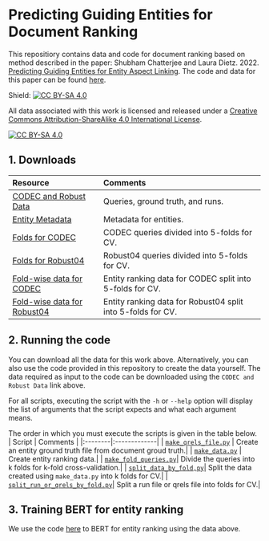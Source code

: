 # Predicting Guiding Entities for Document Ranking
This repositiory contains data and code for document ranking based on method described in the paper: Shubham Chatterjee and Laura Dietz. 2022. [Predicting Guiding Entities for Entity Aspect Linking](https://www.dcs.gla.ac.uk/~shubham/publications/pdf/cikm2022.pdf). The code and data for this paper can be found [here](https://github.com/shubham526/CIKM2022-EAL).

Shield: [![CC BY-SA 4.0][cc-by-sa-shield]][cc-by-sa]

All data associated with this work is licensed and released under a
[Creative Commons Attribution-ShareAlike 4.0 International License][cc-by-sa].

[![CC BY-SA 4.0][cc-by-sa-image]][cc-by-sa]

[cc-by-sa]: http://creativecommons.org/licenses/by-sa/4.0/
[cc-by-sa-image]: https://licensebuttons.net/l/by-sa/4.0/88x31.png
[cc-by-sa-shield]: https://img.shields.io/badge/License-CC%20BY--SA%204.0-lightgrey.svg

## 1. Downloads
| Resource | Comments |
|:--------|:-------------|
| [CODEC and Robust Data](https://gla-my.sharepoint.com/:u:/g/personal/shubham_chatterjee_glasgow_ac_uk/EeRk4TjhhrBCr7C7lnCsEOwBofSubvN8zoGpUqP-93iGVg?e=SMDmY6) | Queries, ground truth, and runs.|
| [Entity Metadata](https://gla-my.sharepoint.com/:u:/g/personal/shubham_chatterjee_glasgow_ac_uk/Ec2X4GwOAS5EgJ5am56V4dkBxbuPGB4M9f4xJvCt7dazUg?e=P36oDB) | Metadata for entities.|
| [Folds for CODEC](https://gla-my.sharepoint.com/:u:/g/personal/shubham_chatterjee_glasgow_ac_uk/EaxEBZHvwehPkBaIOR2ktDABPspIAeu9Y26oDKu6Q6yn-g?e=vTedYm)| CODEC queries divided into 5-folds for CV.|
| [Folds for Robust04](https://gla-my.sharepoint.com/:u:/g/personal/shubham_chatterjee_glasgow_ac_uk/EcVTtfRMYH9LqHQmx9x985kBF8F81zmogGNYBBIkaBcRgA?e=GOGkch)| Robust04 queries divided into 5-folds for CV.|
| [Fold-wise data for CODEC](https://gla-my.sharepoint.com/:u:/g/personal/shubham_chatterjee_glasgow_ac_uk/EbCHwUHiDz9DhbXabVPPU-cBDIdmMqQ9TrsyBF3Nn_b8Ww?e=uRgCUU)| Entity ranking data for CODEC split into 5-folds for CV.|
| [Fold-wise data for Robust04](https://gla-my.sharepoint.com/:u:/g/personal/shubham_chatterjee_glasgow_ac_uk/EfzMO1iNXtVIumYpLLkwm5ABvAfJsUKNqTTYBBoexYUegQ?e=GnhGCG)| Entity ranking data for Robust04 split into 5-folds for CV.|

## 2. Running the code
You can download all the data for this work above. Alternatively, you can also use the code provided in this repository to create the data yourself. The data required as input to the code can be downloaded using the `CODEC and Robust Data` link above. 

For all scripts, executing the script with the `-h` or `--help` option will display the list of arguments that the script expects and what each argument means. 

The order in which you must execute the scripts is given in the table below.
| Script | Comments |
|:--------|:-------------|
| [`make_qrels_file.py`](https://github.com/shubham526/doc-ranking-with-entity-guides/blob/main/make_qrels_file.py) | Create an entity ground truth file from document groud truth.|
| [`make_data.py`](https://github.com/shubham526/doc-ranking-with-entity-guides/blob/main/make_data.py) | Create entity ranking data.|
| [`make_fold_queries.py`](https://github.com/shubham526/doc-ranking-with-entity-guides/blob/main/make_fold_queries.py)| Divide the queries into k folds for k-fold cross-validation.|
| [`split_data_by_fold,py`](https://github.com/shubham526/doc-ranking-with-entity-guides/blob/main/split_data_by_fold.py)| Split the data created using `make_data.py` into k folds for CV.|
| [`split_run_or_qrels_by_fold.py`](https://github.com/shubham526/doc-ranking-with-entity-guides/blob/main/split_run_or_qrels_by_fold.py)| Split a run file or qrels file into folds for CV.|

## 3. Training BERT for entity ranking
We use the code [here](https://github.com/shubham526/SIGIR2022-BERT-ER/tree/main/python/bert_ranking) to BERT for entity ranking using the data above.

